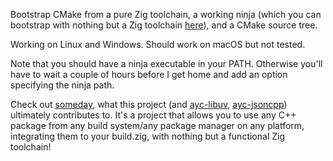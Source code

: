 Bootstrap CMake from a pure Zig toolchain, a working ninja (which you can bootstrap with nothing but a Zig toolchain [here](https://github.com/vspefs/ninja-bootstrapper)), and a CMake source tree.

Working on Linux and Windows. Should work on macOS but not tested.

Note that you should have a ninja executable in your PATH. Otherwise you'll have to wait a couple of hours before I get home and add an option specifying the ninja path.

Check out [someday](https://github.com/vspefs/someday-dev), what this project (and [ayc-libuv](https://github.com/vspefs/ayc-libuv), [ayc-jsoncpp](https://github.com/vspefs/ayc-jsoncpp)) ultimately contributes to. It's a project that allows you to use any C++ package from any build system/any package manager on any platform, integrating them to your build.zig, with nothing but a functional Zig toolchain!